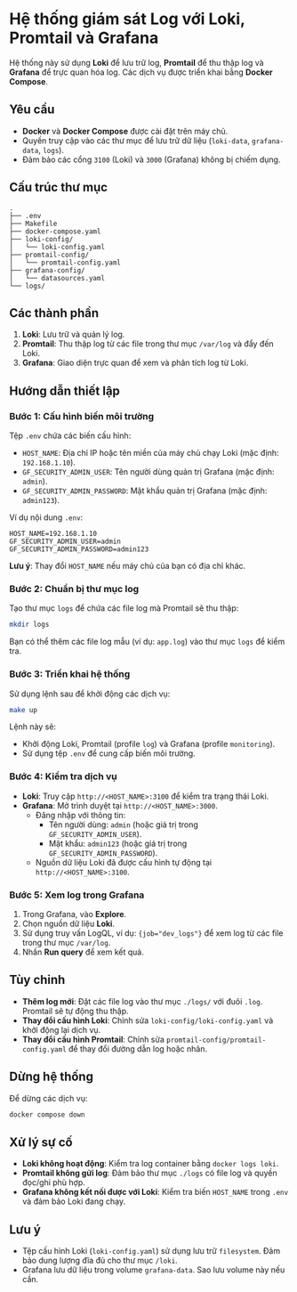 # Hệ thống giám sát Log với Loki, Promtail và Grafana

Hệ thống này sử dụng **Loki** để lưu trữ log, **Promtail** để thu thập log và **Grafana** để trực quan hóa log. Các dịch vụ được triển khai bằng **Docker Compose**.

## Yêu cầu

- **Docker** và **Docker Compose** được cài đặt trên máy chủ.
- Quyền truy cập vào các thư mục để lưu trữ dữ liệu (`loki-data`, `grafana-data`, `logs`).
- Đảm bảo các cổng `3100` (Loki) và `3000` (Grafana) không bị chiếm dụng.

## Cấu trúc thư mục

```
.
├── .env
├── Makefile
├── docker-compose.yaml
├── loki-config/
│   └── loki-config.yaml
├── promtail-config/
│   └── promtail-config.yaml
├── grafana-config/
│   └── datasources.yaml
└── logs/
```

## Các thành phần

1. **Loki**: Lưu trữ và quản lý log.
2. **Promtail**: Thu thập log từ các file trong thư mục `/var/log` và đẩy đến Loki.
3. **Grafana**: Giao diện trực quan để xem và phân tích log từ Loki.

## Hướng dẫn thiết lập

### Bước 1: Cấu hình biến môi trường

Tệp `.env` chứa các biến cấu hình:

- `HOST_NAME`: Địa chỉ IP hoặc tên miền của máy chủ chạy Loki (mặc định: `192.168.1.10`).
- `GF_SECURITY_ADMIN_USER`: Tên người dùng quản trị Grafana (mặc định: `admin`).
- `GF_SECURITY_ADMIN_PASSWORD`: Mật khẩu quản trị Grafana (mặc định: `admin123`).

Ví dụ nội dung `.env`:

```
HOST_NAME=192.168.1.10
GF_SECURITY_ADMIN_USER=admin
GF_SECURITY_ADMIN_PASSWORD=admin123
```

**Lưu ý**: Thay đổi `HOST_NAME` nếu máy chủ của bạn có địa chỉ khác.

### Bước 2: Chuẩn bị thư mục log

Tạo thư mục `logs` để chứa các file log mà Promtail sẽ thu thập:

```bash
mkdir logs
```

Bạn có thể thêm các file log mẫu (ví dụ: `app.log`) vào thư mục `logs` để kiểm tra.

### Bước 3: Triển khai hệ thống

Sử dụng lệnh sau để khởi động các dịch vụ:

```bash
make up
```

Lệnh này sẽ:
- Khởi động Loki, Promtail (profile `log`) và Grafana (profile `monitoring`).
- Sử dụng tệp `.env` để cung cấp biến môi trường.

### Bước 4: Kiểm tra dịch vụ

- **Loki**: Truy cập `http://<HOST_NAME>:3100` để kiểm tra trạng thái Loki.
- **Grafana**: Mở trình duyệt tại `http://<HOST_NAME>:3000`.
  - Đăng nhập với thông tin:
    - Tên người dùng: `admin` (hoặc giá trị trong `GF_SECURITY_ADMIN_USER`).
    - Mật khẩu: `admin123` (hoặc giá trị trong `GF_SECURITY_ADMIN_PASSWORD`).
  - Nguồn dữ liệu Loki đã được cấu hình tự động tại `http://<HOST_NAME>:3100`.

### Bước 5: Xem log trong Grafana

1. Trong Grafana, vào **Explore**.
2. Chọn nguồn dữ liệu **Loki**.
3. Sử dụng truy vấn LogQL, ví dụ: `{job="dev_logs"}` để xem log từ các file trong thư mục `/var/log`.
4. Nhấn **Run query** để xem kết quả.

## Tùy chỉnh

- **Thêm log mới**: Đặt các file log vào thư mục `./logs/` với đuôi `.log`. Promtail sẽ tự động thu thập.
- **Thay đổi cấu hình Loki**: Chỉnh sửa `loki-config/loki-config.yaml` và khởi động lại dịch vụ.
- **Thay đổi cấu hình Promtail**: Chỉnh sửa `promtail-config/promtail-config.yaml` để thay đổi đường dẫn log hoặc nhãn.

## Dừng hệ thống

Để dừng các dịch vụ:

```bash
docker compose down
```

## Xử lý sự cố

- **Loki không hoạt động**: Kiểm tra log container bằng `docker logs loki`.
- **Promtail không gửi log**: Đảm bảo thư mục `./logs` có file log và quyền đọc/ghi phù hợp.
- **Grafana không kết nối được với Loki**: Kiểm tra biến `HOST_NAME` trong `.env` và đảm bảo Loki đang chạy.

## Lưu ý

- Tệp cấu hình Loki (`loki-config.yaml`) sử dụng lưu trữ `filesystem`. Đảm bảo dung lượng đĩa đủ cho thư mục `/loki`.
- Grafana lưu dữ liệu trong volume `grafana-data`. Sao lưu volume này nếu cần.